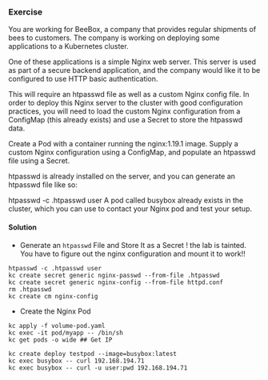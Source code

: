 
### Exercise
You are working for BeeBox, a company that provides regular shipments of bees to customers. The company is working on deploying some applications to a Kubernetes cluster.

One of these applications is a simple Nginx web server. This server is used as part of a secure backend application, and the company would like it to be configured to use HTTP basic authentication.

This will require an htpasswd file as well as a custom Nginx config file. In order to deploy this Nginx server to the cluster with good configuration practices, you will need to load the custom Nginx configuration from a ConfigMap (this already exists) and use a Secret to store the htpasswd data.

Create a Pod with a container running the nginx:1.19.1 image. Supply a custom Nginx configuration using a ConfigMap, and populate an htpasswd file using a Secret.

htpasswd is already installed on the server, and you can generate an htpasswd file like so:

htpasswd -c .htpasswd user
A pod called busybox already exists in the cluster, which you can use to contact your Nginx pod and test your setup.

#### Solution
* Generate an `htpasswd` File and Store It as a Secret
! the lab is tainted. You have to figure out the nginx configuration and mount it to work!!
```
htpasswd -c .htpasswd user
kc create secret generic nginx-passwd --from-file .htpasswd
kc create secret generic nginx-config --from-file httpd.conf
rm .htpasswd
kc create cm nginx-config
```

* Create the Nginx Pod
```
kc apply -f volume-pod.yaml
kc exec -it pod/myapp -- /bin/sh
kc get pods -o wide ## Get IP

kc create deploy testpod --image=busybox:latest
kc exec busybox -- curl 192.168.194.71
kc exec busybox -- curl -u user:pwd 192.168.194.71
```
